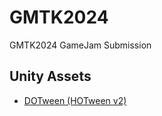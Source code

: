 # GMTK2024

GMTK2024 GameJam Submission

## Unity Assets

  * [DOTween (HOTween v2)](https://assetstore.unity.com/packages/tools/animation/dotween-hotween-v2-27676)

